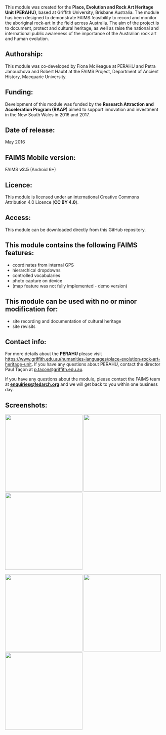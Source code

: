 This module was created for the **Place, Evolution and Rock Art Heritage Unit (PERAHU)**, based at Griffith University, Brisbane Australia. The module has been designed to demonstrate FAIMS feasibility to record and monitor the aboriginal rock-art in the field across Australia. The aim of the project is to document, protect and cultural heritage, as well as raise the national and international public awareness of the importance of the Australian rock art and human evolution.

## Authorship:
This module was co-developed by Fiona McKeague at PERAHU and Petra Janouchova and Robert Haubt at the FAIMS Project, Department of Ancient History, Macquarie University.

## Funding:
Development of this module was funded by the **Research Attraction and Acceleration Program (RAAP)** aimed to support innovation and investment in the New South Wales in 2016 and 2017.


## Date of release:
May 2016 

## FAIMS Mobile version:
FAIMS **v2.5** (Android 6+)

## Licence:
This module is licensed under an international Creative Commons Attribution 4.0 Licence (**CC BY 4.0**).

## Access:
This module can be downloaded directly from this GitHub repository. 

## This module contains the following FAIMS features:
* coordinates from internal GPS
* hierarchical dropdowns
* controlled vocabularies
* photo capture on device
* (map feature was not fully implemented - demo version)

## This module can be used with no or minor modification for:
* site recording and documentation of cultural heritage
* site revisits

## Contact info:
For more details about the **PERAHU** please visit https://www.griffith.edu.au/humanities-languages/place-evolution-rock-art-heritage-unit. If you have any questions about PERAHU, contact the director Paul Taçon at p.tacon@griffith.edu.au.

If you have any questions about the module, please contact the FAIMS team at **enquiries@fedarch.org** and we will get back to you within one business day.

## Screenshots:

<p align="left">
  <img src="xxx" width="250"/>
  <img src="xxx" width="250"/>
  <img src="xxx" width="250"/>
</p>

<p align="left">
 <img src="xxx" width="250"/>
  <img src="xxx" width="250"/>
  <img src="xxx" width="250"/>
</p>
